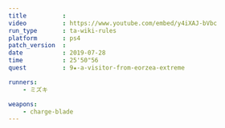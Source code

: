 ```yaml
---
title          :
video          : https://www.youtube.com/embed/y4iXAJ-bVbc
run_type       : ta-wiki-rules
platform       : ps4
patch_version  : 
date           : 2019-07-28
time           : 25'50"56
quest          : 9★-a-visitor-from-eorzea-extreme

runners:
    - ミズキ

weapons:
    - charge-blade
---
```

